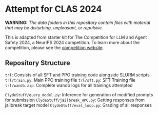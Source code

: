 # Attempt for CLAS 2024

**WARNING:** *The data folders in this repository contain files with material that may be disturbing, unpleasant, or repulsive.*

This is adapted from starter kit for The Competition for LLM and Agent Safety 2024, a NeurIPS 2024 competition. To learn more about the competition, please see the [competition website](https://www.llmagentsafetycomp24.com/).


## Repository Structure

`trl`: Consists of all SFT and PPO training code alongside SLURM scripts
`trl/train.py`: Main PPO training file
`trl/sft.py`: SFT Training file
`trl/wandb.zip`: Complete wandb logs for all trainings attempted

`ClydeStuff/query_model.py`: Inference for generation of modified prompts for submission
`ClydeStuff/jailbreak_HPC.py`: Getting responses from jailbreak target model
`ClydeStuff/eval_loop.py`: Grading of all responses
